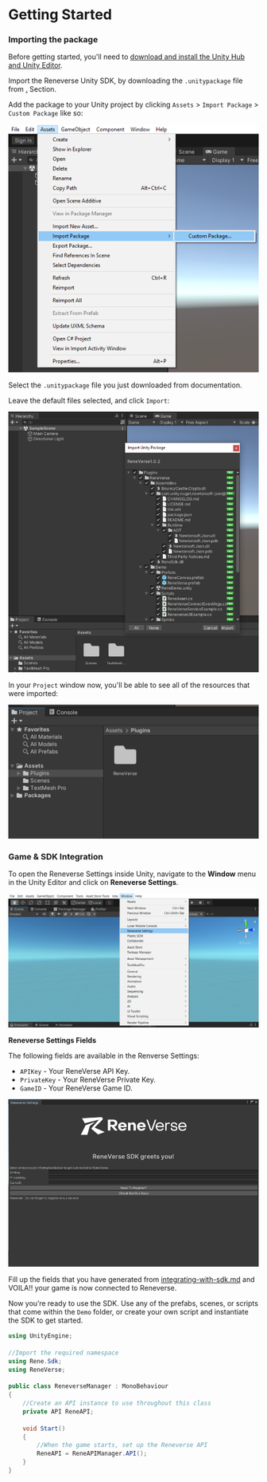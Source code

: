 # Getting Started

### Importing the package

Before getting started, you'll need to [download and install the Unity Hub and Unity Editor](https://learn.unity.com/tutorial/install-the-unity-hub-and-editor).

Import the Reneverse Unity SDK, by downloading the `.unitypackage` file from [.](./ "mention") Section.

Add the package to your Unity project by clicking `Assets` > `Import Package` > `Custom Package` like so:

![](<../../.gitbook/assets/image (11).png>)

Select the `.unitypackage` file you just downloaded from documentation.

Leave the default files selected, and click `Import`:

![](<../../.gitbook/assets/image (14).png>)

In your `Project` window now, you'll be able to see all of the resources that were imported:

![](<../../.gitbook/assets/image (19).png>)

### Game & SDK Integration

To open the Reneverse Settings inside Unity, navigate to the **Window** menu in the Unity Editor and click on **Reneverse Settings**.

<img src="../../.gitbook/assets/image (13).png" alt="" data-size="original">

**Reneverse Settings Fields**&#x20;

The following fields are available in the Renverse Settings:

* `APIKey` - Your ReneVerse API Key.
* `PrivateKey` - Your ReneVerse Private Key.
* `GameID` - Your ReneVerse Game ID.

![](<../../.gitbook/assets/image (5).png>)

Fill up the fields that you have generated from [integrating-with-sdk.md](../../getting-started/integrating-with-sdk.md "mention") and VOILA!! your game is now connected to Reneverse.

Now you’re ready to use the SDK. Use any of the prefabs, scenes, or scripts that come within the `Demo` folder, or create your own script and instantiate the SDK to get started.

```csharp
using UnityEngine;

//Import the required namespace
using Rene.Sdk;
using ReneVerse;

public class ReneverseManager : MonoBehaviour
{
    //Create an API instance to use throughout this class
    private API ReneAPI;
    
    void Start()
    {
        //When the game starts, set up the Reneverse API
        ReneAPI = ReneAPIManager.API();
    }
}
```
